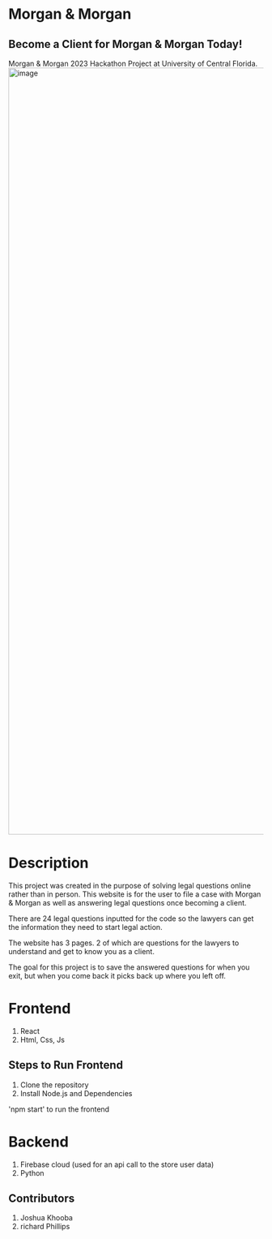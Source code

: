 # Morgan & Morgan

## Become a Client for Morgan & Morgan Today!

Morgan & Morgan 2023 Hackathon Project at University of Central Florida.
<img width="1512" alt="image" src="https://user-images.githubusercontent.com/93966949/235365130-92ab50c5-9874-4ef1-8282-1d3abe9f636c.png">

# Description

This project was created in the purpose of solving legal questions online rather than in person. This website is for the user to file a case with Morgan & Morgan as well as answering legal questions once becoming a client.

There are 24 legal questions inputted for the code so the lawyers can get the information they need to start legal action.

The website has 3 pages. 2 of which are questions for the lawyers to understand and get to know you as a client.

The goal for this project is to save the answered questions for when you exit, but when you come back it picks back up where you left off.

# Frontend

1. React
2. Html, Css, Js

## Steps to Run Frontend

  1. Clone the repository
  2. Install Node.js and Dependencies

'npm start' to run the frontend

# Backend

1. Firebase cloud (used for an api call to the store user data)
2. Python

## Contributors

1. Joshua Khooba
2. richard Phillips
